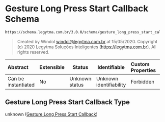 # Gesture Long Press Start Callback Schema

```txt
https://schema.legytma.com.br/3.0.0/schema/gesture_long_press_start_callback.schema.json
```




> Created by Windol [windol@legytma.com.br](mailto:windol@legytma.com.br) at 15/05/2020.
> Copyright (c) 2020 Legytma Soluções Inteligentes (<https://legytma.com.br>). All rights reserved.
>

| Abstract            | Extensible | Status         | Identifiable            | Custom Properties | Additional Properties | Access Restrictions | Defined In                                                                                                                      |
| :------------------ | ---------- | -------------- | ----------------------- | :---------------- | --------------------- | ------------------- | ------------------------------------------------------------------------------------------------------------------------------- |
| Can be instantiated | No         | Unknown status | Unknown identifiability | Forbidden         | Allowed               | none                | [gesture_long_press_start_callback.schema.json](../schema/gesture_long_press_start_callback.schema.json) |

## Gesture Long Press Start Callback Type

unknown ([Gesture Long Press Start Callback](gesture_long_press_start_callback.md))
